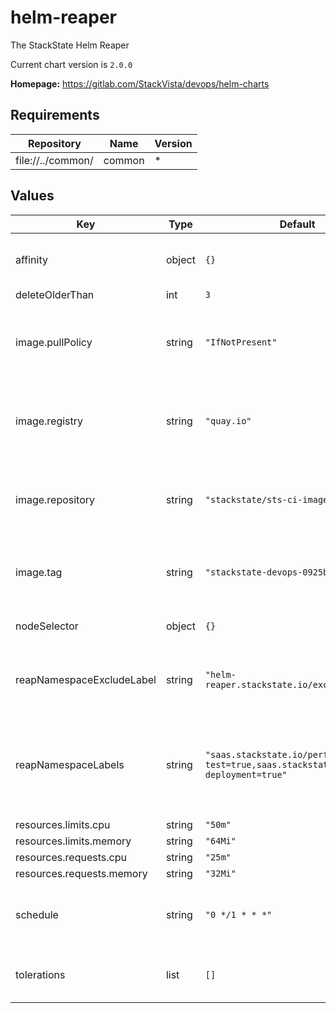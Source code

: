 # helm-reaper

The StackState Helm Reaper

Current chart version is `2.0.0`

**Homepage:** <https://gitlab.com/StackVista/devops/helm-charts>

## Requirements

| Repository | Name | Version |
|------------|------|---------|
| file://../common/ | common | * |

## Values

| Key | Type | Default | Description |
|-----|------|---------|-------------|
| affinity | object | `{}` | Affinity settings for pod assignment. |
| deleteOlderThan | int | `3` |  |
| image.pullPolicy | string | `"IfNotPresent"` | Pull policy for the image for the Helm reaper cron job |
| image.registry | string | `"quay.io"` | Registry containing the image for the Helm reaper cron job |
| image.repository | string | `"stackstate/sts-ci-images"` | Repository containing the image for the Helm reaper cron job |
| image.tag | string | `"stackstate-devops-0925b2ff"` | Tag of the image for the Helm reaper cron job |
| nodeSelector | object | `{}` | Node labels for pod assignment. |
| reapNamespaceExcludeLabel | string | `"helm-reaper.stackstate.io/exclude=true"` | The namespaces having this label will be ignored |
| reapNamespaceLabels | string | `"saas.stackstate.io/performance-test=true,saas.stackstate.io/branch-deployment=true"` | The comma-separated list of the labels to filter namespaces to reap |
| resources.limits.cpu | string | `"50m"` |  |
| resources.limits.memory | string | `"64Mi"` |  |
| resources.requests.cpu | string | `"25m"` |  |
| resources.requests.memory | string | `"32Mi"` |  |
| schedule | string | `"0 */1 * * *"` | The cron schedule for the Helm reaper cron job. |
| tolerations | list | `[]` | Toleration labels for pod assignment. |
